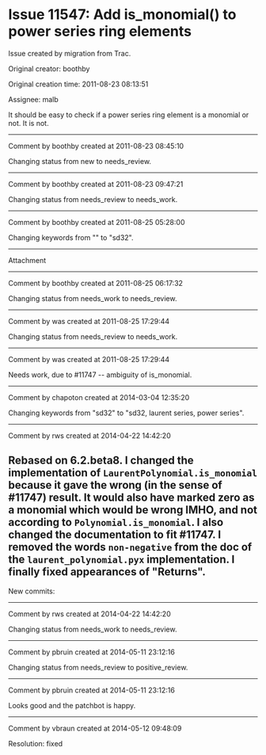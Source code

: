 # Issue 11547: Add is_monomial() to power series ring elements

Issue created by migration from Trac.

Original creator: boothby

Original creation time: 2011-08-23 08:13:51

Assignee: malb

It should be easy to check if a power series ring element is a monomial or not.  It is not.


---

Comment by boothby created at 2011-08-23 08:45:10

Changing status from new to needs_review.


---

Comment by boothby created at 2011-08-23 09:47:21

Changing status from needs_review to needs_work.


---

Comment by boothby created at 2011-08-25 05:28:00

Changing keywords from "" to "sd32".


---

Attachment


---

Comment by boothby created at 2011-08-25 06:17:32

Changing status from needs_work to needs_review.


---

Comment by was created at 2011-08-25 17:29:44

Changing status from needs_review to needs_work.


---

Comment by was created at 2011-08-25 17:29:44

Needs work, due to #11747 -- ambiguity of is_monomial.


---

Comment by chapoton created at 2014-03-04 12:35:20

Changing keywords from "sd32" to "sd32, laurent series, power series".


---

Comment by rws created at 2014-04-22 14:42:20

Rebased on 6.2.beta8. I changed the implementation of `LaurentPolynomial.is_monomial` because it gave the wrong (in the sense of #11747) result. It would also have marked zero as a monomial which would be wrong IMHO, and not according to `Polynomial.is_monomial`. I also changed the documentation to fit #11747. I removed the words `non-negative` from the doc of the `laurent_polynomial.pyx` implementation. I finally fixed appearances of "Returns".
----
New commits:


---

Comment by rws created at 2014-04-22 14:42:20

Changing status from needs_work to needs_review.


---

Comment by pbruin created at 2014-05-11 23:12:16

Changing status from needs_review to positive_review.


---

Comment by pbruin created at 2014-05-11 23:12:16

Looks good and the patchbot is happy.


---

Comment by vbraun created at 2014-05-12 09:48:09

Resolution: fixed
